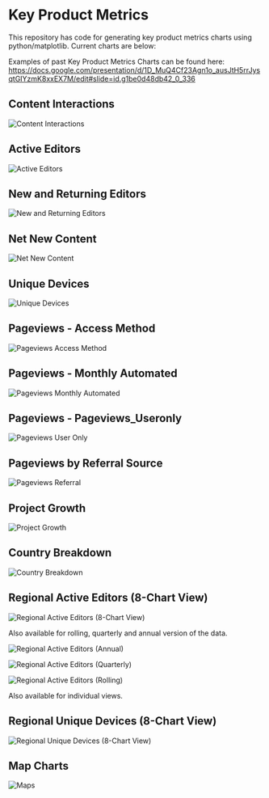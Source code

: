 # Key Product Metrics

This repository has code for generating key product metrics charts using python/matplotlib. Current charts are below:

Examples of past Key Product Metrics Charts can be found here: https://docs.google.com/presentation/d/1D_MuQ4Cf23Agn1o_ausJtH5rrJysqtGIYzmK8xxEX7M/edit#slide=id.g1be0d48db42_0_336

## Content Interactions

![Content Interactions](charts/Content_Interactions.png)

## Active Editors

![Active Editors](charts/Active_Editors.png)

## New and Returning Editors

![New and Returning Editors](charts/New_Returning.png)

## Net New Content

![Net New Content](charts/Net_New.png)

## Unique Devices

![Unique Devices](charts/Unique_Devices.png)

## Pageviews - Access Method

![Pageviews Access Method](charts/Pageviews_Access_Method.png)

## Pageviews - Monthly Automated

![Pageviews Monthly Automated](charts/Pageviews_Monthly_Automated.png)

## Pageviews - Pageviews_Useronly

![Pageviews User Only](charts/Pageviews_Useronly.png)

## Pageviews by Referral Source

![Pageviews Referral](charts/Pageviews_Referral.png)

## Project Growth

![Project Growth](charts/Project_Growth.png)

## Country Breakdown

![Country Breakdown](charts/triplevertical_blue.png)

## Regional Active Editors (8-Chart View)

![Regional Active Editors (8-Chart View)](charts/Regional_Active_Editors_0.jpeg)

Also available for rolling, quarterly and annual version of the data. 

![Regional Active Editors (Annual)](charts/Regional_Active_Editors_annual.jpeg)

![Regional Active Editors (Quarterly)](charts/Regional_Active_Editors_quarterly.jpeg)

![Regional Active Editors (Rolling)](charts/Regional_Active_Editors_rolling.jpeg)

Also available for individual views.

## Regional Unique Devices (8-Chart View)

![Regional Unique Devices (8-Chart View)](charts/Regional_Unique_Devices_0.jpeg)

## Map Charts

![Maps](charts/Map_RegionNames.jpeg)
